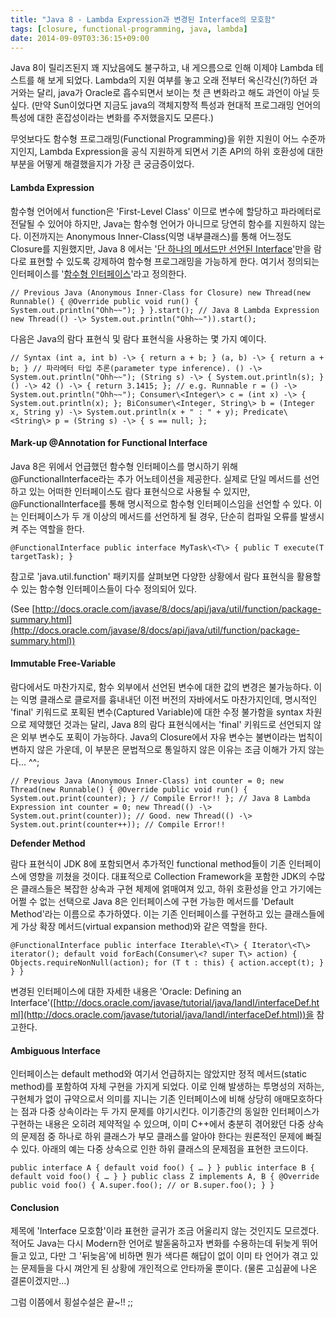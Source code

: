 ```yaml
---
title: "Java 8 - Lambda Expression과 변경된 Interface의 모호함"
tags: [closure, functional-programming, java, lambda]
date: 2014-09-09T03:36:15+09:00
---
```


Java 8이 릴리즈된지 꽤 지났음에도 불구하고, 내 게으름으로 인해 이제야 Lambda 테스트를 해 보게 되었다. Lambda의 지원 여부를 놓고 오래 전부터 옥신각신(?)하던 과거와는 달리, java가 Oracle로 흡수되면서 보이는 첫 큰 변화라고 해도 과언이 아닐 듯 싶다. (만약 Sun이었다면 지금도 java의 객체지향적 특성과 현대적 프로그래밍 언어의 특성에 대한 혼잡성이라는 변화를 주저했을지도 모른다.)

무엇보다도 함수형 프로그래밍(Functional Programming)을 위한 지원이 어느 수준까지인지, Lambda Expression을 공식 지원하게 되면서 기존 API의 하위 호환성에 대한 부분을 어떻게 해결했을지가 가장 큰 궁금증이었다.

#### **Lambda Expression**

함수형 언어에서 function은 'First-Level Class' 이므로 변수에 할당하고 파라메터로 전달될 수 있어야 하지만, Java는 함수형 언어가 아니므로 당연히 함수를 지원하지 않는다. 이전까지는 Anonymous Inner-Class(익명 내부클래스)를 통해 어느정도 Closure를 지원했지만, Java 8 에서는 '<u>단 하나의 메서드만 선언된 Interface</u>'만을 람다로 표현할 수 있도록 강제하여 함수형 프로그래밍을 가능하게 한다. 여기서 정의되는 인터페이스를 '<u>함수형 인터페이스</u>'라고 정의한다.

    // Previous Java (Anonymous Inner-Class for Closure) new Thread(new Runnable() { @Override public void run() { System.out.println("Ohh~~"); } }.start(); // Java 8 Lambda Expression new Thread(() -\> System.out.println("Ohh~~")).start();

다음은 Java의 람다 표현식 및 람다 표현식을 사용하는 몇 가지 예이다.

    // Syntax (int a, int b) -\> { return a + b; } (a, b) -\> { return a + b; } // 파라메터 타입 추론(parameter type inference). () -\> System.out.println("Ohh~~"); (String s) -\> { System.out.println(s); } () -\> 42 () -\> { return 3.1415; }; // e.g. Runnable r = () -\> System.out.println("Ohh~~"); Consumer\<Integer\> c = (int x) -\> { System.out.println(x); }; BiConsumer\<Integer, String\> b = (Integer x, String y) -\> System.out.println(x + " : " + y); Predicate\<String\> p = (String s) -\> { s == null; };

#### **Mark-up @Annotation for Functional Interface**

Java 8은 위에서 언급했던 함수형 인터페이스를 명시하기 위해 @FunctionalInterface라는 추가 어노테이션을 제공한다. 실제로 단일 메서드를 선언하고 있는 어떠한 인터페이스도 람다 표현식으로 사용될 수 있지만, @FunctionalInterface를 통해 명시적으로 함수형 인터페이스임을 선언할 수 있다. 이는 인터페이스가 두 개 이상의 메서드를 선언하게 될 경우, 단순히 컴파일 오류를 발생시켜 주는 역할을 한다.

    @FunctionalInterface public interface MyTask\<T\> { public T execute(T targetTask); }

참고로 'java.util.function' 패키지를 살펴보면 다양한 상황에서 람다 표현식을 활용할 수 있는 함수형 인터페이스들이 다수 정의되어 있다.

(See [http://docs.oracle.com/javase/8/docs/api/java/util/function/package-summary.html](http://docs.oracle.com/javase/8/docs/api/java/util/function/package-summary.html))

#### **Immutable Free-Variable**

람다에서도 마찬가지로, 함수 외부에서 선언된 변수에 대한 값의 변경은 불가능하다. 이는 익명 클래스로 클로저를 흉내내던 이전 버전의 자바에서도 마찬가지인데, 명시적인 'final' 키워드로 포획된 변수(Captured Variable)에 대한 수정 불가함을 syntax 차원으로 제약했던 것과는 달리, Java 8의 람다 표현식에서는 'final' 키워드로 선언되지 않은 외부 변수도 포획이 가능하다. Java의 Closure에서 자유 변수는 불변이라는 법칙이 변하지 않은 가운데, 이 부분은 문법적으로 통일하지 않은 이유는 조금 이해가 가지 않는다... ^^;

    // Previous Java (Anonymous Inner-Class) int counter = 0; new Thread(new Runnable() { @Override public void run() { System.out.print(counter); } // Compile Error!! }; // Java 8 Lambda Expression int counter = 0; new Thread(() -\> System.out.print(counter)); // Good. new Thread(() -\> System.out.print(counter++)); // Compile Error!!

**Defender Method**

람다 표현식이 JDK 8에 포함되면서 추가적인 functional method들이 기존 인터페이스에 영향을 끼쳤을 것이다. 대표적으로 Collection Framework을 포함한 JDK의 수많은 클래스들은 복잡한 상속과 구현 체제에 얽매여져 있고, 하위 호환성을 안고 가기에는 어쩔 수 없는 선택으로 Java 8은 인터페이스에 구현 가능한 메서드를 'Default Method'라는 이름으로 추가하였다. 이는 기존 인터페이스를 구현하고 있는 클래스들에게 가상 확장 메서드(virtual expansion method)와 같은 역할을 한다.

    @FunctionalInterface public interface Iterable\<T\> { Iterator\<T\> iterator(); default void forEach(Consumer\<? super T\> action) { Objects.requireNonNull(action); for (T t : this) { action.accept(t); } } }

변경된 인터페이스에 대한 자세한 내용은 'Oracle: Defining an Interface'([http://docs.oracle.com/javase/tutorial/java/IandI/interfaceDef.html](http://docs.oracle.com/javase/tutorial/java/IandI/interfaceDef.html))을 참고한다.

#### **Ambiguous Interface**

인터페이스는 default method와 여기서 언급하지는 않았지만 정적 메서드(static method)를 포함하여 자체 구현을 가지게 되었다. 이로 인해 발생하는 투명성의 저하는, 구현체가 없이 규약으로서 의미를 지니는 기존 인터페이스에 비해 상당히 애매모호하다는 점과 다중 상속이라는 두 가지 문제를 야기시킨다. 이기종간의 동일한 인터페이스가 구현하는 내용은 오히려 제약적일 수 있으며, 이미 C++에서 충분히 겪어왔던 다중 상속의 문제점 중 하나로 하위 클래스가 부모 클래스를 알아야 한다는 원론적인 문제에 빠질 수 있다. 아래의 예는 다중 상속으로 인한 하위 클래스의 문제점을 표현한 코드이다.

    public interface A { default void foo() { … } } public interface B { default void foo() { … } } public class Z implements A, B { @Override public void foo() { A.super.foo(); // or B.super.foo(); } }

#### **Conclusion**

제목에 'Interface 모호함'이라 표현한 글귀가 조금 어울리지 않는 것인지도 모르겠다. 적어도 Java는 다시 Modern한 언어로 발돋움하고자 변화를 수용하는데 뒤늦게 뛰어들고 있고, 다만 그 '뒤늦음'에 비하면 뭔가 색다른 해답이 없이 이미 타 언어가 겪고 있는 문제들을 다시 껴안게 된 상황에 개인적으로 안타까울 뿐이다. (물론 고심끝에 나온 결론이겠지만...)

그럼 이쯤에서 횡설수설은 끝~!! ;;

